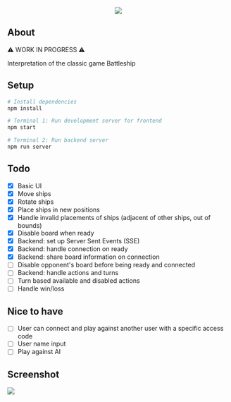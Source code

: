 <p align="center">
<img src="https://user-images.githubusercontent.com/72305598/134335664-bd03cc36-3a0a-473c-8925-a929939c2d61.png" />
</p>

## About

⚠️ WORK IN PROGRESS ⚠️

Interpretation of the classic game Battleship

## Setup

```bash
# Install dependencies
npm install

# Terminal 1: Run development server for frontend
npm start

# Terminal 2: Run backend server
npm run server
```

## Todo

- [x] Basic UI
- [x] Move ships
- [x] Rotate ships
- [x] Place ships in new positions
- [x] Handle invalid placements of ships (adjacent of other ships, out of bounds)
- [x] Disable board when ready
- [x] Backend: set up Server Sent Events (SSE)
- [x] Backend: handle connection on ready
- [x] Backend: share board information on connection
- [ ] Disable opponent's board before being ready and connected
- [ ] Backend: handle actions and turns
- [ ] Turn based available and disabled actions
- [ ] Handle win/loss

## Nice to have

- [ ] User can connect and play against another user with a specific access code
- [ ] User name input
- [ ] Play against AI

## Screenshot

![](https://user-images.githubusercontent.com/72305598/134332612-5a41eb0b-7f5d-4eff-ad46-f0a507f1b6f6.png)
